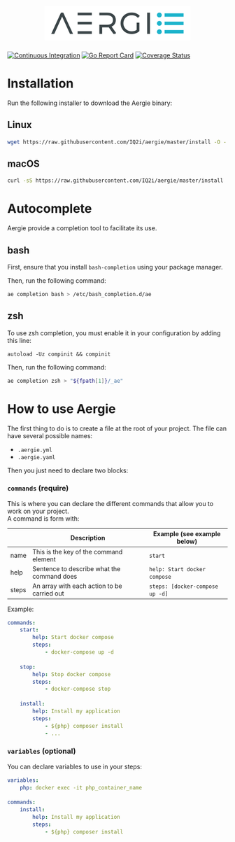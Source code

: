 <h1 align="center"><img src="aergie.svg" alt="Aergie: An easy alternative to makefile" title="An easy alternative to makefile"></h1>

[![Continuous Integration](https://github.com/IQ2i/aergie/workflows/Continuous%20Integration/badge.svg?branch=master)](https://github.com/IQ2i/aergie/actions)
[![Go Report Card](https://goreportcard.com/badge/github.com/IQ2i/aergie)](https://goreportcard.com/report/github.com/IQ2i/aergie)
[![Coverage Status](https://coveralls.io/repos/github/IQ2i/aergie/badge.svg?branch=master)](https://coveralls.io/github/IQ2i/aergie?branch=master)

# Installation

Run the following installer to download the Aergie binary:

## Linux

```bash
wget https://raw.githubusercontent.com/IQ2i/aergie/master/install -O - | bash
```

## macOS

```bash
curl -sS https://raw.githubusercontent.com/IQ2i/aergie/master/install | bash
```

# Autocomplete

Aergie provide a completion tool to facilitate its use.

## bash

First, ensure that you install `bash-completion` using your package manager.

Then, run the following command:

```bash
ae completion bash > /etc/bash_completion.d/ae
```

## zsh

To use zsh completion, you must enable it in your configuration by adding this line:

```
autoload -Uz compinit && compinit
```

Then, run the following command:

```bash
ae completion zsh > "${fpath[1]}/_ae"
```

# How to use Aergie

The first thing to do is to create a file at the root of your project. The file can have several possible names:

* `.aergie.yml`
* `.aergie.yaml`

Then you just need to declare two blocks: 

### `commands` (require)

This is where you can declare the different commands that allow you to work on your project.  
A command is form with:

|       | Description                                 | Example (see example below)         |
|-------|---------------------------------------------|-------------------------------------|
| name  | This is the key of the command element      | `start`                             |
| help  | Sentence to describe what the command does  | `help: Start docker compose`        |
| steps | An array with each action to be carried out | `steps: [docker-compose up -d]`     |

Example:

```yaml
commands:
    start:
        help: Start docker compose
        steps:
            - docker-compose up -d

    stop:
        help: Stop docker compose
        steps:
            - docker-compose stop

    install:
        help: Install my application
        steps:
            - ${php} composer install
            - ...
```

### `variables` (optional)

You can declare variables to use in your steps:

```yaml
variables:
    php: docker exec -it php_container_name

commands:
    install:
        help: Install my application
        steps:
            - ${php} composer install
```
